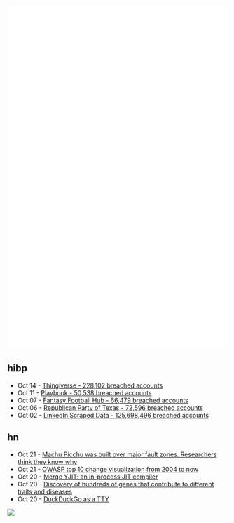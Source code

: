 ![Metrics](https://raw.githubusercontent.com/phixion/phixion/master/metrics.svg)

## hibp

<!--
for https://github.com/phixion/phixion/blob/main/.github/workflows/feeds.yml
-->
<!--START_SECTION:haveibeenpwnd-->
- Oct 14 - [Thingiverse - 228,102 breached accounts](https://haveibeenpwned.com/PwnedWebsites#Thingiverse)
- Oct 11 - [Playbook - 50,538 breached accounts](https://haveibeenpwned.com/PwnedWebsites#Playbook)
- Oct 07 - [Fantasy Football Hub - 66,479 breached accounts](https://haveibeenpwned.com/PwnedWebsites#FantasyFootballHub)
- Oct 06 - [Republican Party of Texas - 72,596 breached accounts](https://haveibeenpwned.com/PwnedWebsites#RepublicanPartyOfTexas)
- Oct 02 - [LinkedIn Scraped Data - 125,698,496 breached accounts](https://haveibeenpwned.com/PwnedWebsites#LinkedInScrape)
<!--END_SECTION:haveibeenpwnd-->

## hn

<!--
for https://github.com/phixion/phixion/blob/main/.github/workflows/feeds.yml
-->
<!--START_SECTION:hn-->
- Oct 21 - [Machu Picchu was built over major fault zones. Researchers think they know why](https://www.science.org/content/article/machu-picchu-was-built-over-major-fault-zones-now-researchers-think-they-know-why)
- Oct 21 - [OWASP top 10 change visualization from 2004 to now](https://public.flourish.studio/visualisation/7574790/)
- Oct 20 - [Merge YJIT: an in-process JIT compiler](https://github.com/ruby/ruby/pull/4992)
- Oct 20 - [Discovery of hundreds of genes that contribute to different traits and diseases](https://www.nature.com/articles/s41586-021-04103-z)
- Oct 20 - [DuckDuckGo as a TTY](https://duckduckgo.com/tty/)
<!--END_SECTION:hn-->

<!--
for https://yhype.me
-->
![](https://hit.yhype.me/github/profile?user_id=13013670)
